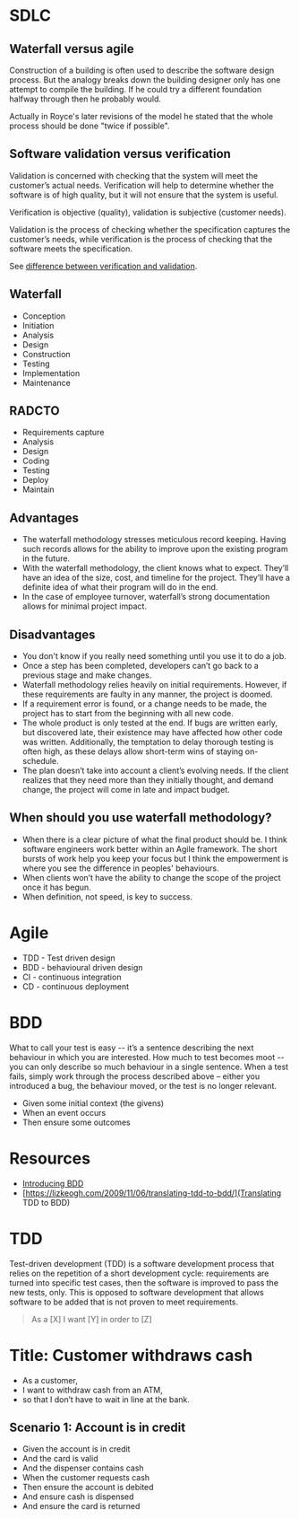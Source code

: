 # SDLC

## Waterfall versus agile
Construction of a building is often used to describe the software design
process. But the analogy breaks down the building designer only has one attempt
to compile the building. If he could try a different foundation halfway through
then he probably would.

Actually in Royce's later revisions of the model he stated that the whole
process should be done "twice if possible".

## Software validation versus verification
Validation is concerned with checking that the system will meet the customer’s
actual needs. Verification will help to determine whether the software is of
high quality, but it will not ensure that the system is useful.

Verification is objective (quality), validation is subjective (customer needs).

Validation is the process of checking whether the specification captures the
customer’s needs, while verification is the process of checking that the
software meets the specification.

See [difference between verification and validation](https://www.easterbrook.ca/steve/2010/11/the-difference-between-verification-and-validation/).

## Waterfall
- Conception
- Initiation
- Analysis
- Design
- Construction
- Testing
- Implementation
- Maintenance

## RADCTO
- Requirements capture
- Analysis
- Design
- Coding
- Testing
- Deploy
- Maintain

## Advantages
- The waterfall methodology stresses meticulous record keeping. Having such
records allows for the ability to improve upon the existing program in the
future.
- With the waterfall methodology, the client knows what to expect. They’ll have
an idea of the size, cost, and timeline for the project. They’ll have a
definite idea of what their program will do in the end.
- In the case of employee turnover, waterfall’s strong documentation allows for
minimal project impact.

## Disadvantages
- You don't know if you really need something until you use it to do a job.
- Once a step has been completed, developers can’t go back to a previous stage
and make changes.
- Waterfall methodology relies heavily on initial requirements. However, if
these requirements are faulty in any manner, the project is doomed.
- If a requirement error is found, or a change needs to be made, the project
has to start from the beginning with all new code.
- The whole product is only tested at the end. If bugs are written early, but
discovered late, their existence may have affected how other code was
written. Additionally, the temptation to delay thorough testing is often high,
as these delays allow short-term wins of staying on-schedule.
- The plan doesn’t take into account a client’s evolving needs. If the client
realizes that they need more than they initially thought, and demand change,
the project will come in late and impact budget.

## When should you use waterfall methodology?
- When there is a clear picture of what the final product should be. I think
software engineers work better within an Agile framework. The short bursts of
work help you keep your focus but I think the empowerment is where you see the
difference in peoples' behaviours.
- When clients won’t have the ability to change the scope of the project once
it has begun.
- When definition, not speed, is key to success.

# Agile
- TDD - Test driven design
- BDD - behavioural driven design
- CI - continuous integration
- CD - continuous deployment

# BDD
What to call your test is easy -- it’s a sentence describing the next behaviour
in which you are interested. How much to test becomes moot -- you can only
describe so much behaviour in a single sentence. When a test fails, simply work
through the process described above – either you introduced a bug, the
behaviour moved, or the test is no longer relevant.

- Given some initial context (the givens)
- When an event occurs
- Then ensure some outcomes

# Resources
- [Introducing BDD](https://dannorth.net/introducing-bdd/)
- [https://lizkeogh.com/2009/11/06/translating-tdd-to-bdd/](Translating TDD to BDD)

# TDD
Test-driven development (TDD) is a software development process that relies on
the repetition of a short development cycle: requirements are turned into
specific test cases, then the software is improved to pass the new tests, only.
This is opposed to software development that allows software to be added that
is not proven to meet requirements.

> As a [X] I want [Y] in order to [Z]

# Title: Customer withdraws cash
- As a customer,
- I want to withdraw cash from an ATM,
- so that I don’t have to wait in line at the bank.

## Scenario 1: Account is in credit
- Given the account is in credit
- And the card is valid
- And the dispenser contains cash
- When the customer requests cash
- Then ensure the account is debited
- And ensure cash is dispensed
- And ensure the card is returned

